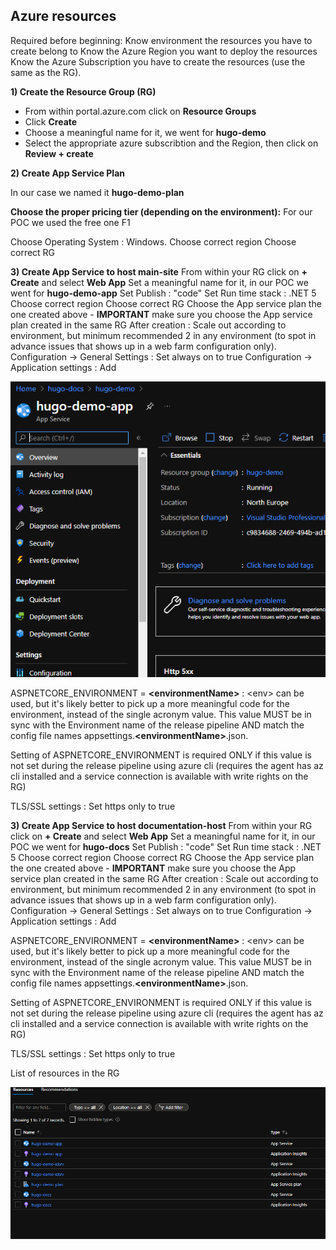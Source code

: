 ## **Azure resources**
Required before beginning: 
Know environment the resources you have to create belong to
Know the Azure Region you want to deploy the resources
Know the Azure Subscription you have to create the resources (use the same as the RG).

**1) Create the Resource Group (RG)**
- From within portal.azure.com click on **Resource Groups**
- Click **Create**
- Choose a meaningful name for it, we went for **hugo-demo**
- Select the appropriate azure subscribtion and the Region, then click on **Review + create**

**2) Create App Service Plan**

In our case we named it **hugo-demo-plan**

**Choose the proper pricing tier (depending on the environment):**
For our POC we used the free one F1
 
Choose Operating System : Windows.
Choose correct region 
Choose correct RG

**3) Create App Service to host main-site**
From within your RG click on **+ Create** and select **Web App**
Set a meaningful name for it, in our POC we went for **hugo-demo-app**
Set Publish : "code"
Set Run time stack : .NET 5
Choose correct region 
Choose correct RG
Choose the App service plan the one created above - **IMPORTANT** make sure you choose the App service plan created in the same RG
After creation : 
Scale out according to environment, but minimum recommended 2 in any environment (to spot in advance issues that shows up in a web farm configuration only). 
Configuration -> General Settings : Set always on to true 
Configuration -> Application settings : Add 


![Hugo Demo App](/markdown-guidance/demo-app-azure.png)

ASPNETCORE_ENVIRONMENT = **\<environmentName\>** : \<env\> can be used, but it's likely better to pick up a more meaningful code for the environment, instead of the single acronym value. 
This value MUST be in sync with the Environment name of the release pipeline AND match the config file names appsettings.**\<environmentName\>**.json.

Setting of ASPNETCORE_ENVIRONMENT is required ONLY if this value is not set during the release pipeline using azure cli (requires the agent has az cli installed and a service connection is available with write rights on the RG)

TLS/SSL settings : Set https only to true


**3) Create App Service to host documentation-host**
From within your RG click on **+ Create** and select **Web App**
Set a meaningful name for it, in our POC we went for **hugo-docs**
Set Publish : "code"
Set Run time stack : .NET 5
Choose correct region 
Choose correct RG
Choose the App service plan the one created above - **IMPORTANT** make sure you choose the App service plan created in the same RG
After creation : 
Scale out according to environment, but minimum recommended 2 in any environment (to spot in advance issues that shows up in a web farm configuration only). 
Configuration -> General Settings : Set always on to true 
Configuration -> Application settings : Add 

ASPNETCORE_ENVIRONMENT = **\<environmentName\>** : \<env\> can be used, but it's likely better to pick up a more meaningful code for the environment, instead of the single acronym value. 
This value MUST be in sync with the Environment name of the release pipeline AND match the config file names appsettings.**\<environmentName\>**.json.

Setting of ASPNETCORE_ENVIRONMENT is required ONLY if this value is not set during the release pipeline using azure cli (requires the agent has az cli installed and a service connection is available with write rights on the RG)

TLS/SSL settings : Set https only to true

List of resources in the RG

![Resources](/markdown-guidance/azure-resources.png)